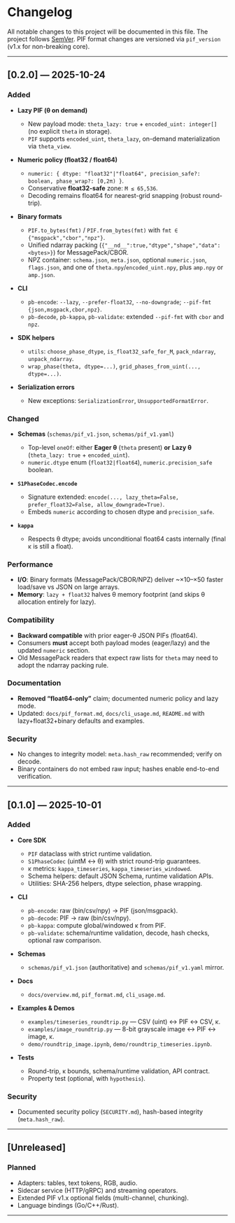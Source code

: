 # Changelog

All notable changes to this project will be documented in this file.
The project follows [SemVer](https://semver.org/).
PIF format changes are versioned via `pif_version` (v1.x for non-breaking core).

---

## [0.2.0] — 2025-10-24

### Added

* **Lazy PIF (θ on demand)**

  * New payload mode: `theta_lazy: true` + `encoded_uint: integer[]` (no explicit `theta` in storage).
  * `PIF` supports `encoded_uint`, `theta_lazy`, on-demand materialization via `theta_view`.
* **Numeric policy (float32 / float64)**

  * `numeric: { dtype: "float32"|"float64", precision_safe?: boolean, phase_wrap?: [0,2π) }`.
  * Conservative **float32-safe** zone: `M ≤ 65,536`.
  * Decoding remains float64 for nearest-grid snapping (robust round-trip).
* **Binary formats**

  * `PIF.to_bytes(fmt)` / `PIF.from_bytes(fmt)` with `fmt ∈ {"msgpack","cbor","npz"}`.
  * Unified ndarray packing (`{"__nd__":true,"dtype","shape","data":<bytes>}`) for MessagePack/CBOR.
  * NPZ container: `schema.json`, `meta.json`, optional `numeric.json`, `flags.json`, and one of `theta.npy`/`encoded_uint.npy`, plus `amp.npy` or `amp.json`.
* **CLI**

  * `pb-encode`: `--lazy`, `--prefer-float32`, `--no-downgrade`; `--pif-fmt {json,msgpack,cbor,npz}`.
  * `pb-decode`, `pb-kappa`, `pb-validate`: extended `--pif-fmt` with `cbor` and `npz`.
* **SDK helpers**

  * `utils`: `choose_phase_dtype`, `is_float32_safe_for_M`, `pack_ndarray`, `unpack_ndarray`.
  * `wrap_phase(theta, dtype=...)`, `grid_phases_from_uint(..., dtype=...)`.
* **Serialization errors**

  * New exceptions: `SerializationError`, `UnsupportedFormatError`.

### Changed

* **Schemas** (`schemas/pif_v1.json`, `schemas/pif_v1.yaml`)

  * Top-level `oneOf`: either **Eager θ** (`theta` present) **or** **Lazy θ** (`theta_lazy: true` + `encoded_uint`).
  * `numeric.dtype` enum (`float32|float64`), `numeric.precision_safe` boolean.
* **`S1PhaseCodec.encode`**

  * Signature extended: `encode(..., lazy_theta=False, prefer_float32=False, allow_downgrade=True)`.
  * Embeds `numeric` according to chosen dtype and `precision_safe`.
* **`kappa`**

  * Respects θ dtype; avoids unconditional float64 casts internally (final κ is still a float).

### Performance

* **I/O**: Binary formats (MessagePack/CBOR/NPZ) deliver ~×10–×50 faster load/save vs JSON on large arrays.
* **Memory**: `lazy + float32` halves θ memory footprint (and skips θ allocation entirely for lazy).

### Compatibility

* **Backward compatible** with prior eager-θ JSON PIFs (float64).
* Consumers **must** accept both payload modes (eager/lazy) and the updated `numeric` section.
* Old MessagePack readers that expect raw lists for `theta` may need to adopt the ndarray packing rule.

### Documentation

* **Removed “float64-only”** claim; documented numeric policy and lazy mode.
* Updated: `docs/pif_format.md`, `docs/cli_usage.md`, `README.md` with lazy+float32+binary defaults and examples.

### Security

* No changes to integrity model: `meta.hash_raw` recommended; verify on decode.
* Binary containers do not embed raw input; hashes enable end-to-end verification.

---

## [0.1.0] — 2025-10-01

### Added

* **Core SDK**

  * `PIF` dataclass with strict runtime validation.
  * `S1PhaseCodec` (uintM ↔ θ) with strict round-trip guarantees.
  * κ metrics: `kappa_timeseries`, `kappa_timeseries_windowed`.
  * Schema helpers: default JSON Schema, runtime validation APIs.
  * Utilities: SHA-256 helpers, dtype selection, phase wrapping.
* **CLI**

  * `pb-encode`: raw (bin/csv/npy) → PIF (json/msgpack).
  * `pb-decode`: PIF → raw (bin/csv/npy).
  * `pb-kappa`: compute global/windowed κ from PIF.
  * `pb-validate`: schema/runtime validation, decode, hash checks, optional raw comparison.
* **Schemas**

  * `schemas/pif_v1.json` (authoritative) and `schemas/pif_v1.yaml` mirror.
* **Docs**

  * `docs/overview.md`, `pif_format.md`, `cli_usage.md`.
* **Examples & Demos**

  * `examples/timeseries_roundtrip.py` — CSV (uint) ↔ PIF ↔ CSV, κ.
  * `examples/image_roundtrip.py` — 8-bit grayscale image ↔ PIF ↔ image, κ.
  * `demo/roundtrip_image.ipynb`, `demo/roundtrip_timeseries.ipynb`.
* **Tests**

  * Round-trip, κ bounds, schema/runtime validation, API contract.
  * Property test (optional, with `hypothesis`).

### Security

* Documented security policy (`SECURITY.md`), hash-based integrity (`meta.hash_raw`).

---

## [Unreleased]

### Planned

* Adapters: tables, text tokens, RGB, audio.
* Sidecar service (HTTP/gRPC) and streaming operators.
* Extended PIF v1.x optional fields (multi-channel, chunking).
* Language bindings (Go/C++/Rust).

---
